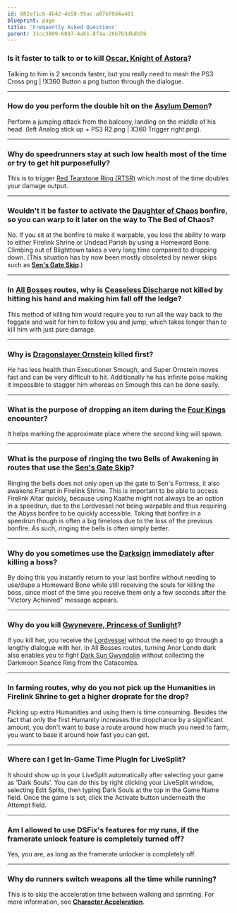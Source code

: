 ```yaml
---
id: 882ef1c6-4b42-4b58-95ac-a07bf0d4a461
blueprint: page
title: 'Frequently Asked Questions'
parent: 31cc3809-6887-4ab1-8f4a-26b7b3dbdb59
---
```

### **Is it faster to talk to or to kill** [**Oscar, Knight of Astora**](//darksouls.wikidot.com/oscar-knight-of-astora)**?**

Talking to him is 2 seconds faster, but you really need to mash the PS3 Cross png | !X360 Button a.png button through the dialogue.

---

### **How do you perform the double hit on the** [**Asylum Demon**](//darksouls.wikidot.com/asylum-demon)**?**

Perform a jumping attack from the balcony, landing on the middle of his head. (left Analog stick up + PS3 R2.png | X360 Trigger right.png).

---

### **Why do speedrunners stay at such low health most of the time or try to get hit purposefully?**

This is to trigger [Red Tearstone Ring (RTSR)](//darksouls.wikidot.com/red-tearstone-ring) which most of the time doubles your damage output.

---

### **Wouldn't it be faster to activate the** [**Daughter of Chaos**](//darksouls.wikidot.com/quelaag-s-sister) **bonfire, so you can warp to it later on the way to The Bed of Chaos?**

No. If you sit at the bonfire to make it warpable, you lose the ability to warp to either Firelink Shrine or Undead Parish by using a Homeward Bone. Climbing out of Blighttown takes a very long time compared to dropping down. (This situation has by now been mostly obsoleted by newer skips such as [**Sen's Gate Skip**](/darksouls/sens-gate-skip).)

---

### **In** [**All Bosses**](/all-bosses-darksouls) **routes, why is** [**Ceaseless Discharge**](//darksouls.wikidot.com/ceaseless-discharge) **not killed by hitting his hand and making him fall off the ledge?**

This method of killing him would require you to run all the way back to the foggate and wait for him to follow you and jump, which takes longer than to kill him with just pure damage.

---

### **Why is** [**Dragonslayer Ornstein**](//darksouls.wikidot.com/dragon-slayer-ornstein-executioner-smough) **killed first?**

He has less health than Executioner Smough, and Super Ornstein moves fast and can be very difficult to hit. Additionally he has infinite poise making it impossible to stagger him whereas on Smough this can be done easily.

---

### **What is the purpose of dropping an item during the** [**Four Kings**](//darksouls.wikidot.com/the-four-kings) **encounter?**

It helps marking the approximate place where the second king will spawn.

---

### **What is the purpose of ringing the two Bells of Awakening in routes that use the** [**Sen's Gate Skip**](/darksouls/sens-gate-skip)**?**

Ringing the bells does not only open up the gate to Sen's Fortress, it also awakens Frampt in Firelink Shrine. This is important to be able to access Firelink Altar quickly, because using Kaathe might not always be an option in a speedrun, due to the Lordvessel not being warpable and thus requiring the Abyss bonfire to be quickly accessible. Taking that bonfire in a speedrun though is often a big timeloss due to the loss of the previous bonfire. As such, ringing the bells is often simply better.

---

### **Why do you sometimes use the** [**Darksign**](//darksouls.wikidot.com/darksign) **immediately after killing a boss?**

By doing this you instantly return to your last bonfire without needing to use/dupe a Homeward Bone while still receiving the souls for killing the boss, since most of the time you receive them only a few seconds after the "Victory Achieved" message appears.

---

### **Why do you kill** [**Gwynevere, Princess of Sunlight**](//darksouls.wikidot.com/gwynevere)**?**

If you kill her, you receive the [Lordvessel](//darksouls.wikidot.com/lordvessel) without the need to go through a lengthy dialogue with her. In All Bosses routes, turning Anor Londo dark also enables you to fight [Dark Sun Gwyndolin](//darksouls.wikidot.com/dark-sun-gwyndolin) without collecting the Darkmoon Seance Ring from the Catacombs.

---

### **In farming routes, why do you not pick up the Humanities in Firelink Shrine to get a higher droprate for the drop?**

Picking up extra Humanities and using them is time consuming. Besides the fact that only the first Humanity increases the dropchance by a significant amount, you don't want to base a route around how much you need to farm, you want to base it around how fast you can get.

---

### **Where can I get In-Game Time PlugIn for LiveSplit?**

It should show up in your LiveSplit automatically after selecting your game as 'Dark Souls'. You can do this by right clicking your LiveSplit window, selecting Edit Splits, then typing Dark Souls at the top in the Game Name field. Once the game is set, click the Activate button underneath the Attempt field.

---

### **Am I allowed to use DSFix's features for my runs, if the framerate unlock feature is completely turned off?**

Yes, you are, as long as the framerate unlocker is completely off.

---

### **Why do runners switch weapons all the time while running?**

This is to skip the acceleration time between walking and sprinting. For more information, see [**Character Acceleration**](/darksouls/character-acceleration).
